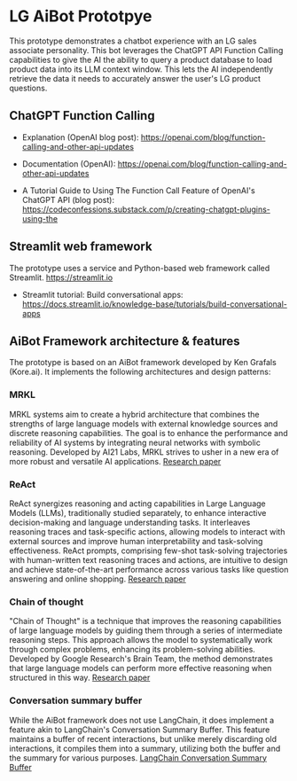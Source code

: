 # LG AiBot Prototpye

This prototype demonstrates a chatbot experience with an LG sales associate personality. This bot leverages the ChatGPT API Function Calling capabilities to give the AI the ability to query a product database to load product data into its LLM context window. This lets the AI independently retrieve the data it needs to accurately answer the user's LG product questions.

## ChatGPT Function Calling
- Explanation (OpenAI blog post): https://openai.com/blog/function-calling-and-other-api-updates

- Documentation (OpenAI): https://openai.com/blog/function-calling-and-other-api-updates

- A Tutorial Guide to Using The Function Call Feature of OpenAI's ChatGPT API (blog post): https://codeconfessions.substack.com/p/creating-chatgpt-plugins-using-the

## Streamlit web framework
The prototype uses a service and Python-based web framework called Streamlit. https://streamlit.io

- Streamlit tutorial: Build conversational apps: https://docs.streamlit.io/knowledge-base/tutorials/build-conversational-apps

## AiBot Framework architecture & features
The prototype is based on an AiBot framework developed by Ken Grafals (Kore.ai). It implements the following architectures and design patterns:

### MRKL
MRKL systems aim to create a hybrid architecture that combines the strengths of large language models with external knowledge sources and discrete reasoning capabilities. The goal is to enhance the performance and reliability of AI systems by integrating neural networks with symbolic reasoning. Developed by AI21 Labs, MRKL strives to usher in a new era of more robust and versatile AI applications. [Research paper](https://arxiv.org/abs/2205.00445)

### ReAct
ReAct synergizes reasoning and acting capabilities in Large Language Models (LLMs), traditionally studied separately, to enhance interactive decision-making and language understanding tasks. It interleaves reasoning traces and task-specific actions, allowing models to interact with external sources and improve human interpretability and task-solving effectiveness. ReAct prompts, comprising few-shot task-solving trajectories with human-written text reasoning traces and actions, are intuitive to design and achieve state-of-the-art performance across various tasks like question answering and online shopping​. [Research paper](https://react-lm.github.io)

### Chain of thought
"Chain of Thought" is a technique that improves the reasoning capabilities of large language models by guiding them through a series of intermediate reasoning steps. This approach allows the model to systematically work through complex problems, enhancing its problem-solving abilities. Developed by Google Research's Brain Team, the method demonstrates that large language models can perform more effective reasoning when structured in this way. [Research paper](https://arxiv.org/abs/2201.11903)

### Conversation summary buffer
While the AiBot framework does not use LangChain, it does implement a feature akin to LangChain's Conversation Summary Buffer. This feature maintains a buffer of recent interactions, but unlike merely discarding old interactions, it compiles them into a summary, utilizing both the buffer and the summary for various purposes. [LangChain Conversation Summary Buffer](https://python.langchain.com/docs/modules/memory/types/summary_buffer)